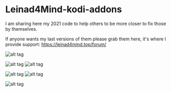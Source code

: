 Leinad4Mind-kodi-addons
=======================

I am sharing here my 2021 code to help others to be more closer to fix those by themselves.

If anyone wants my last versions of them please grab them here, it's where I provide support: https://leinad4mind.top/forum/


![alt tag](http://i.imgur.com/oiYJPZ5.png)

![alt tag](http://i.imgur.com/SbAtf7B.png) ![alt tag](http://i.imgur.com/gN9mhcy.png)

![alt tag](http://i.imgur.com/565zVdw.png) ![alt tag](http://i.imgur.com/MFdd1gV.png)

![alt tag](http://i.imgur.com/98nQ8UM.png) 
